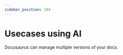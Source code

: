 ```yaml
---
sidebar_position: 104
---
```


# Usecases using AI

Docusaurus can manage multiple versions of your docs.